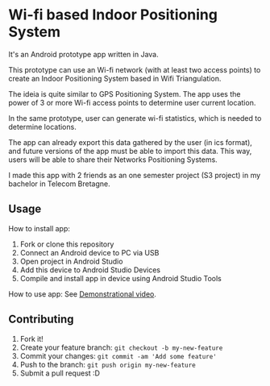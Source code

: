 # Wi-fi based Indoor Positioning System

It's an Android prototype app written in Java.

This prototype can use an Wi-fi network (with at least two access points) to create an Indoor Positioning System based in Wifi Triangulation.

The ideia is quite similar to GPS Positioning System. The app uses the power of 3 or more Wi-fi access points to determine user current location.

In the same prototype, user can generate wi-fi statistics, which is needed to determine locations.

The app can already export this data gathered by the user (in ics format), and future versions of the app must be able to import this data. This way, users will be able to share their Networks Positioning Systems.

I made this app with 2 friends as an one semester project (S3 project) in my bachelor in Telecom Bretagne.

## Usage

How to install app:
1. Fork or clone this repository
2. Connect an Android device to PC via USB
3. Open project in Android Studio
4. Add this device to Android Studio Devices
5. Compile and install app in device using Android Studio Tools

How to use app:
See [Demonstrational video](https://drive.google.com/open?id=0ByN9K502OxFvV3VMQUZJdGxQOTQ).

## Contributing

1. Fork it!
2. Create your feature branch: `git checkout -b my-new-feature`
3. Commit your changes: `git commit -am 'Add some feature'`
4. Push to the branch: `git push origin my-new-feature`
5. Submit a pull request :D
